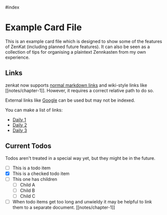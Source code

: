 #index

# Example Card File

This is an example card file which is designed to show some of the features of ZenKat (including planned future features). It can also be seen as a collection of tips for organising a plaintext Zennkasten from my own experience.

## Links

zenkat now supports [normal markdown links](notes/chapter-1) and wiki-style links like [[notes/chapter-1]]. However, it requires a correct relative path to do so.

External links like [Google](https://www.google.com) can be used but may not be indexed.

You can make a list of links:
- [Daily 1](notes/daily_1)
- [Daily 2](notes/daily_2)
- [Daily 3](notes/daily_3)

## Current Todos

Todos aren't treated in a special way yet, but they might be in the future.

- [ ] This is a todo item
- [x] This is a checked todo item
- [ ] This one has children 
  - [ ] Child A
  - [ ] Child B
  - [ ] Child C
- [ ] When todo items get too long and unwieldy it may be helpful to link them to a separate document. [[notes/chapter-1]]
